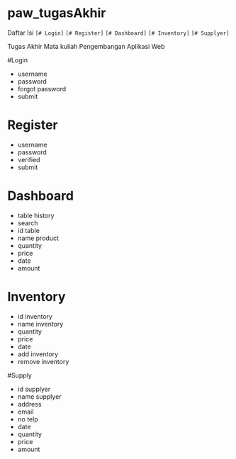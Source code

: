# paw_tugasAkhir

Daftar Isi
`[# Login]`
`[# Register]`
`[# Dashboard]`
`[# Inventory]`
`[# Supplyer]`

Tugas Akhir Mata kuliah Pengembangan Aplikasi Web

#Login

- username
- password
- forgot password
- submit

# Register

- username
- password
- verified
- submit

# Dashboard

- table history
- search
- id table
- name product
- quantity
- price
- date
- amount

# Inventory

- id inventory
- name inventory
- quantity
- price
- date
- add inventory
- remove inventory

#Supply

- id supplyer
- name supplyer
- address
- email
- no telp
- date
- quantity
- price
- amount
